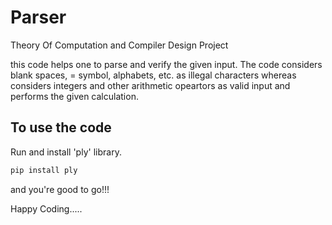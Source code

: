 # Parser
Theory Of Computation and Compiler Design Project

this code helps one to parse and verify the given input. The code considers blank spaces, = symbol, alphabets, etc. as illegal characters whereas considers integers and other arithmetic opeartors as valid input and performs the given calculation.



## To use the code
Run and install 'ply' library.
```bash
pip install ply
```
and you're good to go!!!

Happy Coding.....
